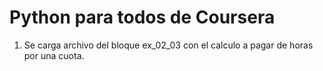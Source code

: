 <h1>Python para todos de Coursera</h1>

1. Se carga archivo del bloque ex_02_03 con el calculo a pagar de horas por una cuota.
